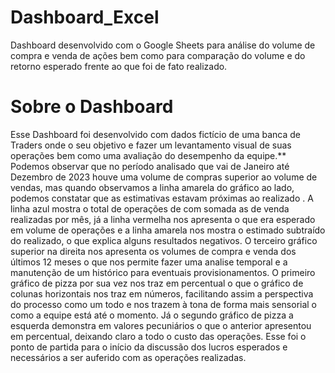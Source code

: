 # Dashboard_Excel
Dashboard desenvolvido com o Google Sheets para análise do volume de compra e venda de ações bem como para comparação do volume e do retorno esperado frente ao que foi de fato realizado.
# Sobre o Dashboard
Esse Dashboard foi desenvolvido com dados fictício de uma banca de Traders onde o seu objetivo e fazer um levantamento visual de suas operações bem como uma avaliação do desempenho da equipe.\**
Podemos observar que no período analisado que vai de Janeiro até Dezembro de 2023 houve uma volume de compras superior ao volume de vendas, mas quando observamos a linha amarela do gráfico ao lado, podemos constatar que as estimativas estavam próximas ao realizado .
A linha azul mostra o total de operações de com somada as de venda realizadas por mês, já a linha vermelha nos apresenta o que era esperado em volume de operações e a linha amarela nos mostra o estimado subtraído do realizado, o que explica alguns resultados negativos.
O terceiro gráfico superior na direita nos apresenta os volumes de compra e venda dos últimos 12 meses o que nos permite fazer uma analise temporal e a manutenção de um histórico para eventuais provisionamentos.
O primeiro gráfico de pizza por sua vez nos traz em percentual o que o gráfico de colunas horizontais nos traz em números, facilitando assim a perspectiva do processo como um todo e nos trazem à tona de forma mais sensorial o como a equipe está até o momento.
Já o segundo gráfico de pizza a esquerda demonstra em valores pecuniários o que o anterior apresentou em percentual, deixando claro a todo o custo das operações. Esse foi o ponto de partida para o início da discussão dos lucros esperados e necessários a ser auferido com as operações realizadas.

